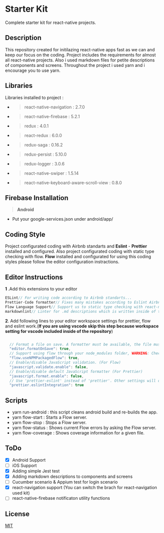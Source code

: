 # Starter Kit

Complete starter kit for react-native projects.

## Description

This repository created for initilazing react-native apps fast as we can and keep our focus on the coding. Project includes the requirements for almost all react-native projects. Also i used markdown files for petite descriptions of components and screens. Throughout the project i used yarn and i encourage you to use yarn.

## Libraries

Libraries installed to project :

- > react-native-navigation : 2.7.0
- > react-native-firebase : 5.2.1
- > redux : 4.0.1
- > react-redux : 6.0.0
- > redux-saga : 0.16.2
- > redux-persist : 5.10.0
- > redux-logger : 3.0.6
- > react-native-swiper : 1.5.14
- > react-native-keyboard-aware-scroll-view : 0.8.0

## Firebase Installation

>**Android**

- Put your google-services.json under android/app/

## Coding Style

Project configurated coding with Airbnb standarts and **Eslint** - **Prettier** installed and configured.
Also project configurated coding with static type checking with flow. **Flow** installed and configurated for using this coding styles please follow the editor configuration instractions.

## Editor Instructions

**1** .Add this extensions to your editor

```js
ESLint// For writing code according to Airbnb standarts...
Prettier-Code formatter// Fixes many mistakes according to Eslint Airbnb standart for our project...
Flow Language Support// Support us to static type checking with react-native...
markdownlint// Linter for .md descriptions which is written inside of the project...
```

**2**. Add following lines to your editor workspace settings for prettier, flow and eslint work.(**If you are using vscode skip this step because workspace setting for vscode included inside of the repository**)

```js

  // Format a file on save. A formatter must be available, the file must not be auto-saved, and editor must not be shutting down.
  "editor.formatOnSave": true,
  // Support using flow through your node_modules folder, WARNING: Checking this box is a security risk. When you open a project we will immediately run code contained within it.
  "flow.useNPMPackagedFlow": true,
  // Enable/disable JavaScript validation. (For Flow)
  "javascript.validate.enable": false,
  // Enable/disable default JavaScript formatter (For Prettier)
  "javascript.format.enable": false,
  // Use 'prettier-eslint' instead of 'prettier'. Other settings will only be fallbacks in case they could not be inferred from eslint rules.
  "prettier.eslintIntegration": true
```

## Scripts

- yarn run-android : this script cleans android build and re-builds the app.
- yarn flow-start : Starts a Flow server.
- yarn flow-stop : Stops a Flow server.
- yarn flow-status : Shows current Flow errors by asking the Flow server.
- yarn flow-coverage : Shows coverage information for a given file.

## ToDo

- [x] Android Support
- [ ] iOS Support
- [x] Adding simple Jest test
- [x] Adding markdown descriptions to components and screens
- [ ] Cucumber scenario & Appium test for login scenario
- [x] react-navigation support (You can switch the brach for react-navigation used kit)
- [ ] react-native-firebase notificaton utility functions

## License

[MIT](https://opensource.org/licenses/mit-license.html)
